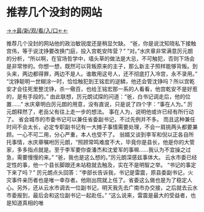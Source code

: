 # 推荐几个没封的网站

<a href="https://github.com/mjuim/mkji/issues/1?https://github.com">→→最/新/观/看/入/口←←</a>


推荐几个没封的网站他的政治敏锐度还是稍显欠缺。
“爸，你是说沈知晓私下接触宫伟，等于说沈铮要改换门庭，投入宫乾安阵营？”
“对。”水庆章非常满意厉元朗的分析，“所以啊，在官场哲学中，墙头草的做法是大忌，不可触犯，否则下场会是非常惨的。你想一想，既然可以背叛原来的主子，那么新主子照样能够背叛。到头来，两边都得罪，两边不是人。谁敢用这号人，还不彻底打入冷宫，永不录用。”
“沈铮聪明一世糊涂一时，恰恰触犯到王铭宏的逆鳞，他还会管沈铮吗？所以宫乾安才会往死里整沈铮，杀一儆百，也给王铭宏那一系的人看看，他宫乾安不是好惹的，是有手段的。”
由此联想，厉元朗试探的问道：“爸，白书记调走后，他的位置……”
水庆章明白厉元朗的用意，没有直说，只是说了四个字：“事在人为。”
厉元朗释然了，老岳父有往上走一步的想法。
事在人为，说明他或许已经有所行动了。
省会城市的市委书记可以兼任省委副书记，不过先例并不多。
而且这种兼任时间不会太长，必定专职副书记有一大摊子事情需要处理，不会一肩挑两头都要兼顾。一心不可二用，分心严重，本人也受不了。
翁婿又谈到李军和倪以正各自所托事情，水庆章嘱咐厉元朗，“照顾常鸣难度不大，毕竟你是县长，他是你的大管家，多多指点就是。至于李军要你查潘杰和沈爱军的事嘛……我认为不宜操之过急，需要慢慢的来。”
“爸，我也是这么想的。”厉元朗深感兹事体大。
云水市委已经定性的事，他一个县长脚跟还未站稳就去触及，实在不是明智之举。
“书记的事定下来了吗？”
厉元朗点头回答：“李部长告诉我，书记是雷震，原县委副书记，火灾事件亲历者也是唯一幸存者。他刚出院就上任了。省委这么做也是为了稳定人心。另外，还从云水市调去一位副书记，明天我先去广南市办交接，之后就去云水市委报到，最后会和这位副书记一起赴任。”
“这么说来，雷震是最大的受益者，也是知道真相的唯
